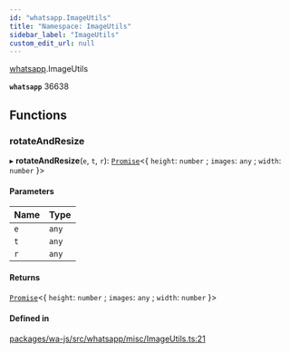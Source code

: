 ```yaml
---
id: "whatsapp.ImageUtils"
title: "Namespace: ImageUtils"
sidebar_label: "ImageUtils"
custom_edit_url: null
---
```


[whatsapp](whatsapp.md).ImageUtils

**`whatsapp`** 36638

## Functions

### rotateAndResize

▸ **rotateAndResize**(`e`, `t`, `r`): [`Promise`]( https://developer.mozilla.org/en-US/docs/Web/JavaScript/Reference/Global_Objects/Promise )<{ `height`: `number` ; `images`: `any` ; `width`: `number`  }\>

#### Parameters

| Name | Type |
| :------ | :------ |
| `e` | `any` |
| `t` | `any` |
| `r` | `any` |

#### Returns

[`Promise`]( https://developer.mozilla.org/en-US/docs/Web/JavaScript/Reference/Global_Objects/Promise )<{ `height`: `number` ; `images`: `any` ; `width`: `number`  }\>

#### Defined in

[packages/wa-js/src/whatsapp/misc/ImageUtils.ts:21](https://github.com/wppconnect-team/wa-js/blob/main/src/whatsapp/misc/ImageUtils.ts#L21)
